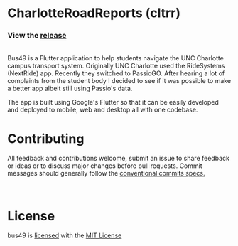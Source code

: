 # CharlotteRoadReports (cltrr)
### View the [release](https://bus49-63baa.web.app)
<br>
Bus49 is a Flutter application to help students navigate the UNC Charlotte campus transport system. Originally UNC Charlotte used the RideSystems (NextRide) app. Recently they switched to PassioGO. After hearing a lot of complaints from the student body I decided to see if it was possible to make a better app albeit still using Passio's data.

<br>

The app is built using Google's Flutter so that it can be easily developed and deployed to mobile, web and desktop all with one codebase.

# Contributing
All feedback and contributions welcome, submit an issue to share feedback or ideas or to discuss major changes before pull requests. Commit messages should generally follow the [conventional commits specs.](https://www.conventionalcommits.org/en/v1.0.0/#summary)

<br />

# License
bus49 is [licensed](/LICENSE) with the [MIT License](https://spdx.org/licenses/MIT.html)